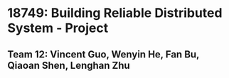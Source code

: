 # 18749: Building Reliable Distributed System - Project

## Team 12: Vincent Guo, Wenyin He, Fan Bu, Qiaoan Shen, Lenghan Zhu

